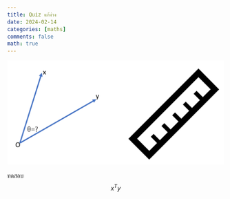 ```yaml
---
title: Quiz แก้ง่วง
date: 2024-02-14 
categories: [maths]
comments: false
math: true
---
```


![image info](./img/blog_20240214_fig1.png)

ทดสอบ $$ x^T y $$

